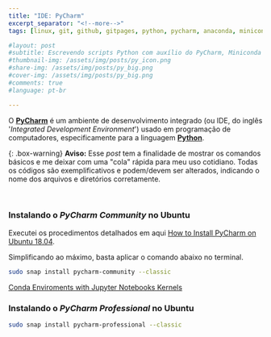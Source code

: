```yaml
---
title: "IDE: PyCharm"
excerpt_separator: "<!--more-->"
tags: [linux, git, github, gitpages, python, pycharm, anaconda, miniconda]

#layout: post
#subtitle: Escrevendo scripts Python com auxílio do PyCharm, Miniconda e Jupyter
#thumbnail-img: /assets/img/posts/py_icon.png
#share-img: /assets/img/posts/py_big.png
#cover-img: /assets/img/posts/py_big.png
#comments: true
#language: pt-br

---
```


O **<a title="Link do PyCharm" href="https://www.jetbrains.com/pycharm/" target="_blank">PyCharm</a>** é um ambiente de desenvolvimento integrado (ou IDE, do inglês '_Integrated Development Environment_') usado em programação de computadores, especificamente para a linguagem **<a title="Link do Python" href="https://www.python.org/" target="_blank">Python</a>**.

<!--more-->

{: .box-warning}
**Aviso:** Esse _post_ tem a finalidade de mostrar os comandos básicos e me deixar com uma "cola" rápida para meu uso cotidiano. Todas os códigos são exemplificativos e podem/devem ser alterados, indicando o nome dos arquivos e diretórios corretamente.

<br>

### Instalando o *PyCharm Community* no Ubuntu
Executei os procedimentos detalhados em aqui [How to Install PyCharm on Ubuntu 18.04](https://linuxize.com/post/how-to-install-pycharm-on-ubuntu-18-04/).

Simplificando ao máximo, basta aplicar o comando abaixo no terminal.

~~~bash
sudo snap install pycharm-community --classic
~~~

[Conda Enviroments with Jupyter Notebooks Kernels](https://www.youtube.com/watch?v=Ro9l0eapoJU)




### Instalando o *PyCharm Professional* no Ubuntu

```bash
sudo snap install pycharm-professional --classic
```

